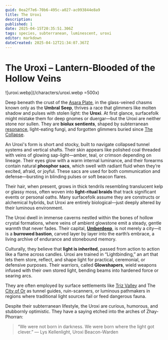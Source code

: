 ```yaml
---
guid: 0ea2f7e6-70b6-495c-a027-ac093844e8a9
title: The Uroxi
description: 
published: 1
date: 2025-04-15T20:35:51.306Z
tags: species, subterranean, luminescent, uroxi
editor: markdown
dateCreated: 2025-04-12T21:34:07.367Z
---
```


# The Uroxi – Lantern-Blooded of the Hollow Veins

![uroxi.webp](/characters/uroxi.webp =500x)

Deep beneath the crust of the [Asara Plate](/geography/scale/asara-plate.md), in the glass-veined chasms known only as the **Umbral Seep**, thrives a race that glimmers like molten shadow and pulses with stolen light: the **Uroxi**. At first glance, surfacefolk might mistake them for deep gnomes or duergar—but the Uroxi are neither stone nor sullen. They are **biolux sentients**, shaped by subterranean [resonance](/structure/mechanic/resonance.md), light-eating fungi, and forgotten glimmers buried since [The Collapse](/structure/chronological/event/the-collapse.md).

An Uroxi's form is short and stocky, built to navigate collapsed tunnel systems and vertical shafts. Their skin appears like polished coal threaded with veins of glowing sap-light—amber, teal, or crimson depending on lineage. Their eyes glow with a warm internal luminance, and their forearms contain natural **phosphor sacs**, which swell with radiant fluid when they’re excited, afraid, or joyful. These sacs are used for both communication and defense—bursting in blinding pulses or soft beacon flares.

Their hair, when present, grows in thick tendrils resembling translucent kelp or glassy moss, often woven into **light-ritual braids** that track significant events or personal oaths. Many surfacefolk assume they are constructs or alchemical hybrids, but Uroxi are entirely biological—just deeply altered by their luminous environment.

The Uroxi dwell in immense caverns nestled within the bones of hollow crystal formations, where veins of ambient glowstone emit a steady, gentle warmth that never fades. Their capital, **[Umberdeep](/geography/settlement/city/umberdeep.md)**, is not merely a city—it is a **burrowed bastion**, carved layer by layer into the earth’s embrace, a living archive of endurance and stonebound memory.

Culturally, they believe that **light is inherited**, passed from action to action like a flame across candles. Uroxi are trained in “Lightbinding,” an art that lets them store, reflect, and shape light for practical, ceremonial, or defensive purposes. Their warriors, called **Glowshapers**, wield weapons infused with their own stored light, bending beams into hardened force or searing arcs.

They are often employed by surface settlements like [Triz Valley](/geography/settlement/city/triz-valley.md) and The [City of Or](/geography/settlement/city/city-of-or.md) as tunnel guides, ruin-scanners, or luminous pathmakers in regions where traditional light sources fail or feed dangerous fauna.

Despite their subterranean lifestyle, the Uroxi are curious, humorous, and stubbornly optimistic. They have a saying etched into the arches of Zhay-Phorran:

> “We were not born in darkness. We were born where the light got clever.”
> — Lys Kellenlight, Uroxi Beacon-Warden
